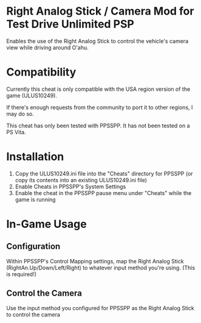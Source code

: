 # Right Analog Stick / Camera Mod for Test Drive Unlimited PSP

Enables the use of the Right Analog Stick to control the vehicle's camera view while driving around O'ahu.

# Compatibility

Currently this cheat is only compatible with the USA region version of the game (ULUS10249). 

If there's enough requests from the community to port it to other regions, I may do so.

This cheat has only been tested with PPSSPP. It has not been tested on a PS Vita. 

# Installation

1. Copy the ULUS10249.ini file into the "Cheats" directory for PPSSPP  (or copy its contents into an existing ULUS10249.ini file)
2. Enable Cheats in PPSSPP's System Settings
3. Enable the cheat in the PPSSPP pause menu under "Cheats" while the game is running

# In-Game Usage

## Configuration

Within PPSSPP's Control Mapping settings, map the Right Analog Stick (RightAn.Up/Down/Left/Right) to whatever input method you're using. (This is required!)

## Control the Camera

Use the input method you configured for PPSSPP as the Right Analog Stick to control the camera

